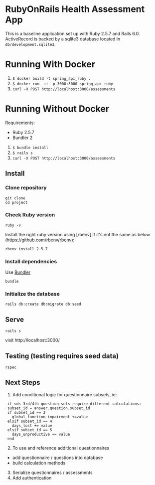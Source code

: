 # RubyOnRails Health Assessment App
This is a baseline application set up with Ruby 2.5.7 and Rails 6.0. ActiveRecord is backed by a sqlite3 database located in `db/development.sqlite3`.

# Running With Docker
1. `$ docker build -t spring_api_ruby .`
1. `$ docker run -it -p 3000:3000 spring_api_ruby`
1. `curl -X POST http://localhost:3000/assessments`

# Running Without Docker
Requirements:
- Ruby 2.5.7
- Bundler 2

1. `$ bundle install`
1. `$ rails s`
1. `curl -X POST http://localhost:3000/assessments`


## Install

### Clone repository

```shell
git clone
cd project
```

### Check Ruby version

```terminal
ruby -v
```

Install the right ruby version using [rbenv] if it's not the same as below (https://github.com/rbenv/rbenv):

```terminal
rbenv install 2.5.7
```

### Install dependencies

Use [Bundler](https://github.com/bundler/bundler)

```terminal
bundle
```

### Initialize the database

```terminal
rails db:create db:migrate db:seed
```

## Serve

```terminal
rails s
```

visit http://localhost:3000/

## Testing (testing requires seed data)

```terminal
rspec
```

## Next Steps

1. Add conditional logic for questionnaire subsets, ie:
```terminal
 if sds 3rd/4th question sets require different calculations:
 subset_id = answer.question.subset_id
 if subset_id == 3
   global_function_impairment +=value
 elsif subset_id == 4
   days_lost += value
 elsif subset_id == 5
   days_unproductive += value
 end
```
2. To use and reference additional questionnaires
  - add questionnaire / questions into database
  - build calculation methods
3. Serialize questionnaires / assessments
4. Add authentication 
